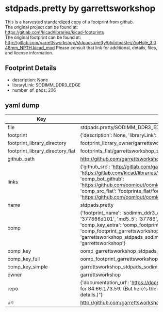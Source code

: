# stdpads.pretty by garrettsworkshop  
This is a harvested standardized copy of a footprint from github.  
The original project can be found at:  
https://gitlab.com/kicad/libraries/kicad-footprints  
The original footprint can be found at:
http://gitlab.com/garrettsworkshop/stdpads.pretty/blob/master/ZipHole_3.048mm_NPTH.kicad_mod
Please consult that link for additional, details, files, and license information.  
## Footprint Details
* description: None  
* libraryLink: SODIMM_DDR3_EDGE  
* number_of_pads: 206  
## yaml dump  
| Key | Value |  
| --- | --- |  
| file | stdpads.pretty/SODIMM_DDR3_EDGE.kicad_mod |  
| footprint | {'description': None, 'libraryLink': 'SODIMM_DDR3_EDGE', 'number_of_pads': 206} |  
| footprint_library_directory | footprint_library_owner/garrettsworkshop_stdpads.pretty |  
| footprint_library_directory_flat | footprints_flat/garrettsworkshop_stdpads_sodimm_ddr3_edge/working |  
| github_path | http://github.com/garrettsworkshop/stdpads.pretty/blob/master/SODIMM_DDR3_EDGE.kicad_mod |  
| links | {'github_src': 'http://gitlab.com/garrettsworkshop/stdpads.pretty/blob/master/ZipHole_3.048mm_NPTH.kicad_mod', 'github_src_repo': 'https://gitlab.com/kicad/libraries/kicad-footprints', 'oomp_bot': 'footprints/garrettsworkshop_stdpads_sodimm_ddr3_edge/working', 'oomp_bot_github': 'https://github.com/oomlout/oomlout_oomp_footprint_bot/tree/main/footprints/garrettsworkshop_stdpads_sodimm_ddr3_edge/working', 'oomp_src_flat': 'footprints_flat/footprints_flat/garrettsworkshop_stdpads_sodimm_ddr3_edge/working', 'oomp_src_flat_github': 'https://github.com/oomlout/oomlout_oomp_footprint_src/tree/main/footprints_flat/garrettsworkshop_stdpads_sodimm_ddr3_edge/working'} |  
| name | stdpads.pretty |  
| oomp | {'footprint_name': 'sodimm_ddr3_edge', 'library_name': 'stdpads', 'md5': '377866d1015fd7668078b1ee5bb814ed', 'md5_10': '377866d101', 'md5_5': '37786', 'md5_6': '377866', 'oomp_key': 'oomp_garrettsworkshop_stdpads_sodimm_ddr3_edge', 'oomp_key_extra': 'oomp_footprint_garrettsworkshop_stdpads_sodimm_ddr3_edge', 'oomp_key_full': 'oomp_footprint_garrettsworkshop_stdpads_sodimm_ddr3_edge_377866', 'oomp_key_simple': 'garrettsworkshop_stdpads_sodimm_ddr3_edge', 'original_filename': 'stdpads.pretty/SODIMM_DDR3_EDGE.kicad_mod', 'owner_name': 'garrettsworkshop'} |  
| oomp_key | oomp_garrettsworkshop_stdpads_sodimm_ddr3_edge |  
| oomp_key_full | oomp_footprint_garrettsworkshop_stdpads_sodimm_ddr3_edge |  
| oomp_key_simple | garrettsworkshop_stdpads_sodimm_ddr3_edge |  
| owner | garrettsworkshop |  
| repo | {'documentation_url': 'https://docs.github.com/rest/overview/resources-in-the-rest-api#rate-limiting', 'message': "API rate limit exceeded for 84.66.173.59. (But here's the good news: Authenticated requests get a higher rate limit. Check out the documentation for more details.)"} |  
| url | http://github.com/garrettsworkshop/stdpads.pretty |  

